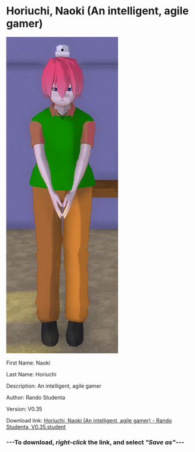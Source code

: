 # Horiuchi, Naoki (An intelligent, agile gamer)

<img src = "https://raw.githubusercontent.com/Arbiter1223/Daigaku-Gurashi-Custom-Students/master/Students/Files/Horiuchi%2C%20Naoki%20(An%20intelligent%2C%20agile%20gamer).png">

First Name: Naoki

Last Name: Horiuchi

Description: An intelligent, agile gamer

Author: Rando Studenta

Version: V0.35

Download link: <a href="https://raw.githubusercontent.com/Arbiter1223/Daigaku-Gurashi-Custom-Students/master/Students/Files/Horiuchi%2C%20Naoki%20(An%20intelligent%2C%20agile%20gamer)%20-%20Rando%20Studenta%2C%20V0.35.student">Horiuchi, Naoki (An intelligent, agile gamer) - Rando Studenta, V0.35.student</a>

### ---**To download, _right-click_ the link, and select _"Save as"_**---
